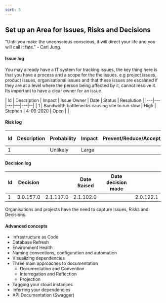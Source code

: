 ```yaml
---
sort: 5
---
```


## Set up an Area for Issues, Risks and Decisions

"Until you make the unconscious conscious, it will direct your life and you will call it fate." - Carl Jung.



#### Issue log

You may already have a IT system for tracking issues, the key thing here is that you have a process and a scope for the the issues.  e.g project issues, product issues, organisational issues and that these issues are escalated if they are at a level where the person being affected by it, cannot resolve it.  Its important to have a clear owner for an issue.

| Id | Description  | Impact  | Issue Owner | Date | Status | Resolution |
|---|---|---|---|---|--|
| 1 | Bandwidth bottlenecks causing site to run slow | High | Stephen | 4-09-2020 | Open |  |

#### Risk log
| Id  | Description  | Probability | Impact | Prevent/Reduce/Accept/Transfer/Contingency | Risk Owner | Date Raised |
|---|---|---|---|---|--|--|
| 1 ||Unlikely|Large||||

#### Decision log

| Id | Decision |  | Date Raised | Date decision made | |
|---|---|---|---|---|--|
| 1 | 3.0.157.0 | 2.1.117.0 | 2.1.102.0 |                    | 2.0.122.1 |

Organisations and projects have the need to capture Issues, Risks and Decisions.





#### Advanced concepts
- Infrastructure as Code
- Database Refresh
- Environment Health
- Naming conventions, configuration and automation
- Visualizing dependencies
- Three main approaches to documentation
  - Documentation and Convention
  - Interrogation and Reflection
  - Projection
- Tagging your cloud instances
- Inferring your dependencies
- API Documentation (Swagger)